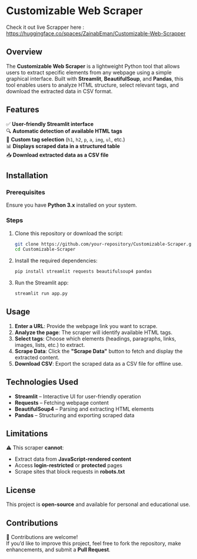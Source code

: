 # Customizable Web Scraper  

Check it out live Scrapper here : https://huggingface.co/spaces/ZainabEman/Customizable-Web-Scrapper
## Overview  
The **Customizable Web Scraper** is a lightweight Python tool that allows users to extract specific elements from any webpage using a simple graphical interface. Built with **Streamlit**, **BeautifulSoup**, and **Pandas**, this tool enables users to analyze HTML structure, select relevant tags, and download the extracted data in CSV format.  

## Features  
✅ **User-friendly Streamlit interface**  
🔍 **Automatic detection of available HTML tags**  
📌 **Custom tag selection** (`h1`, `h2`, `p`, `a`, `img`, `ul`, etc.)  
📊 **Displays scraped data in a structured table**  
📥 **Download extracted data as a CSV file**  

## Installation  

### Prerequisites  
Ensure you have **Python 3.x** installed on your system.  

### Steps  
1. Clone this repository or download the script:  
   ```sh
   git clone https://github.com/your-repository/Customizable-Scraper.git
   cd Customizable-Scraper
   ```  
2. Install the required dependencies:  
   ```sh
   pip install streamlit requests beautifulsoup4 pandas
   ```  
3. Run the Streamlit app:  
   ```sh
   streamlit run app.py
   ```  

## Usage  

1. **Enter a URL**: Provide the webpage link you want to scrape.  
2. **Analyze the page**: The scraper will identify available HTML tags.  
3. **Select tags**: Choose which elements (headings, paragraphs, links, images, lists, etc.) to extract.  
4. **Scrape Data**: Click the **"Scrape Data"** button to fetch and display the extracted content.  
5. **Download CSV**: Export the scraped data as a CSV file for offline use.  

## Technologies Used  
- **Streamlit** – Interactive UI for user-friendly operation  
- **Requests** – Fetching webpage content  
- **BeautifulSoup4** – Parsing and extracting HTML elements  
- **Pandas** – Structuring and exporting scraped data  

## Limitations  
⚠️ This scraper **cannot**:  
- Extract data from **JavaScript-rendered content**  
- Access **login-restricted** or **protected** pages  
- Scrape sites that block requests in **robots.txt**  

## License  
This project is **open-source** and available for personal and educational use.  

## Contributions  
🔹 Contributions are welcome!  
If you’d like to improve this project, feel free to fork the repository, make enhancements, and submit a **Pull Request**.  

